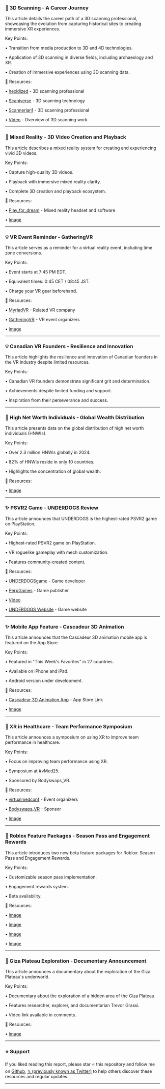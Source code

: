 ### 🤖 3D Scanning - A Career Journey

This article details the career path of a 3D scanning professional, showcasing the evolution from capturing historical sites to creating immersive XR experiences.

Key Points:

• Transition from media production to 3D and 4D technologies.


• Application of 3D scanning in diverse fields, including archaeology and XR.


• Creation of immersive experiences using 3D scanning data.


🔗 Resources:

• [hexidized](https://x.com/hexidized) -  3D scanning professional


• [Scaniverse](https://x.com/Scaniverse) - 3D scanning technology


• [Scannerian1](https://x.com/Scannerian1) -  3D scanning professional


• [Video](https://t.co/8CKjZUDXvl) -  Overview of 3D scanning work


---
### 🚀 Mixed Reality - 3D Video Creation and Playback

This article describes a mixed reality system for creating and experiencing vivid 3D videos.

Key Points:

• Capture high-quality 3D videos.


• Playback with immersive mixed reality clarity.


• Complete 3D creation and playback ecosystem.


🔗 Resources:

• [Play_for_dream](https://x.com/Play_for_dream) -  Mixed reality headset and software


• [Image](https://pbs.twimg.com/media/Gm3V1uTaoAALa7G?format=jpg&name=small)


---
### 💡 VR Event Reminder - GatheringVR

This article serves as a reminder for a virtual reality event, including time zone conversions.

Key Points:

• Event starts at 7:45 PM EDT.


•  Equivalent times: 0:45 CET / 08:45 JST.


• Charge your VR gear beforehand.



🔗 Resources:

• [MyriadVR](https://x.com/MyriadVR) -  Related VR company


• [GatheringVR](https://x.com/GatheringVR) -  VR event organizers


• [Image](https://pbs.twimg.com/ext_tw_video_thumb/1906057450312077312/pu/img/6cZRf_5uVS1L2TI4.jpg)


---
### 💡 Canadian VR Founders - Resilience and Innovation

This article highlights the resilience and innovation of Canadian founders in the VR industry despite limited resources.

Key Points:

•  Canadian VR founders demonstrate significant grit and determination.


•  Achievements despite limited funding and support.


•  Inspiration from their perseverance and success.


---
### 🤖 High Net Worth Individuals - Global Wealth Distribution

This article presents data on the global distribution of high net worth individuals (HNWIs).

Key Points:

• Over 2.3 million HNWIs globally in 2024.


• 82% of HNWIs reside in only 10 countries.


•  Highlights the concentration of global wealth.


🔗 Resources:

• [Image](https://pbs.twimg.com/media/GnOI068a0AAE1EU?format=jpg&name=small)


---
### ✨ PSVR2 Game - UNDERDOGS Review

This article announces that UNDERDOGS is the highest-rated PSVR2 game on PlayStation.

Key Points:

• Highest-rated PSVR2 game on PlayStation.


• VR roguelike gameplay with mech customization.


•  Features community-created content.


🔗 Resources:

• [UNDERDOGSgame](https://x.com/UNDERDOGSgame) - Game developer


• [PerpGames](https://x.com/PerpGames) - Game publisher


• [Video](https://pbs.twimg.com/ext_tw_video_thumb/1905619813331853312/pu/img/uhGiKnJVbyE99sg7.jpg)


• [UNDERDOGS Website](https://tinyurl.com/UNDERDOGSPSVR2) - Game website

---
### ✨ Mobile App Feature - Cascadeur 3D Animation

This article announces that the Cascadeur 3D animation mobile app is featured on the App Store.

Key Points:

• Featured in "This Week's Favorites" in 27 countries.


• Available on iPhone and iPad.


• Android version under development.


🔗 Resources:

• [Cascadeur 3D Animation App](http://apps.apple.com/us/app/cascadeur-3d-animation/id1612834671…) - App Store Link


• [Image](https://pbs.twimg.com/media/GnJxgGGasAAr6Wb?format=jpg&name=small)


---
### 🤖 XR in Healthcare - Team Performance Symposium

This article announces a symposium on using XR to improve team performance in healthcare.

Key Points:

• Focus on improving team performance using XR.


• Symposium at #vMed25.


• Sponsored by Bodyswaps_VR.



🔗 Resources:

• [virtualmedconf](https://x.com/virtualmedconf) -  Event organizers


• [Bodyswaps_VR](https://x.com/Bodyswaps_VR) -  Sponsor


• [Image](https://pbs.twimg.com/media/GnJuq1zaYAAt46c?format=jpg&name=small)


---
### 🚀 Roblox Feature Packages - Season Pass and Engagement Rewards

This article introduces two new beta feature packages for Roblox: Season Pass and Engagement Rewards.


Key Points:

• Customizable season pass implementation.


•  Engagement rewards system.


•  Beta availability.


🔗 Resources:

• [Image](https://pbs.twimg.com/media/GnJtcGtaQAAvNh6?format=jpg&name=small)


• [Image](https://pbs.twimg.com/media/GnJtjA4aAAAavd2?format=jpg&name=small)


• [Image](https://pbs.twimg.com/media/Gei5wgqXYAAGG1f?format=jpg&name=240x240)


• [Image](https://pbs.twimg.com/media/Gei5xFzWYAALMvC?format=jpg&name=240x240)


---
### 🤖 Giza Plateau Exploration - Documentary Announcement

This article announces a documentary about the exploration of the Giza Plateau's underworld.


Key Points:

• Documentary about the exploration of a hidden area of the Giza Plateau.


• Features researcher, explorer, and documentarian Trevor Grassi.


• Video link available in comments.



🔗 Resources:

• [Image](https://pbs.twimg.com/ext_tw_video_thumb/1906472796231745538/pu/img/0nDGz8dZk3_KuX28.jpg)


---

### ⭐️ Support

If you liked reading this report, please star ⭐️ this repository and follow me on [Github](https://github.com/Drix10), [𝕏 (previously known as Twitter)](https://x.com/DRIX_10_) to help others discover these resources and regular updates.

---
